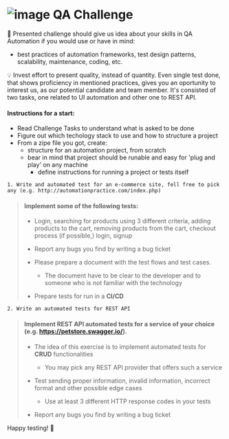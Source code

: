 #  ![image](https://user-images.githubusercontent.com/116650412/202432007-f4ef59b7-0dfd-4301-b945-78081151fcc0.png) QA Challenge

:speech_balloon: Presented challenge should give us idea about your skills in QA Automation if you would use or have in mind:

- best practices of automation frameworks, test design patterns, scalability, maintenance, coding, etc. 

:bulb:  Invest effort to present quality, instead of quantity. Even single test done, that shows proficiency in mentioned practices, gives you an oportunity to interest us, as our potential candidate and team member. It's consisted of two tasks, one related to UI automation and other one to REST API.




#### Instructions for a start:

- Read Challenge Tasks to understand what is asked to be done
- Figure out which techology stack to use and how to structure a project
- From a zipe file you got, create:
    - structure for an automation project, from scratch
    - bear in mind that project should be runable and easy for 'plug and play' on any machine
       - define instructions for running a project or tests itself
    


`1. Write and automated test for an e-commerce site, fell free to pick any (e.g. http://automationpractice.com/index.php)`


> #### Implement some of the following tests:
> 
> - Login, searching for products using 3 different criteria, adding products to the cart, removing products from the cart, checkout process (if possible,) login, signup
> - Report any bugs you find by writing a bug ticket
> - Please prepare a document with the test flows and test cases. 
>
>   - The document have to be clear to the developer and to someone who is not familiar with the technology
>
> - Prepare tests for run in a **CI/CD**
>


        
`2. Write an automated tests for REST API`
    
    
> #### Implement REST API automated tests for a service of your choice (e.g. https://petstore.swagger.io/). 
>
> - The idea of this exercise is to implement automated tests for **CRUD** functionalities
>
>    - You may pick any REST API provider that offers such a service
> - Test sending proper information, invalid information, incorrect format and other possible edge cases
>   - Use at least 3 different HTTP response codes in your tests
> - Report any bugs you find by writing a bug ticket
>




Happy testing! :star2:
